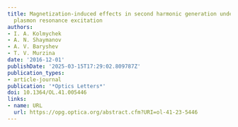 ```yaml
---
title: Magnetization-induced effects in second harmonic generation under the lattice
  plasmon resonance excitation
authors:
- I. A. Kolmychek
- A. N. Shaymanov
- A. V. Baryshev
- T. V. Murzina
date: '2016-12-01'
publishDate: '2025-03-15T17:29:02.809787Z'
publication_types:
- article-journal
publication: '*Optics Letters*'
doi: 10.1364/OL.41.005446
links:
- name: URL
  url: https://opg.optica.org/abstract.cfm?URI=ol-41-23-5446
---
```

